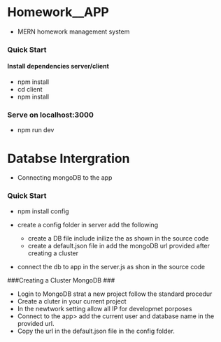# Homework__APP
- MERN homework management system


### Quick Start ###
 #### Install dependencies server/client ####
 * npm install
 * cd client
 * npm install

### Serve on localhost:3000 ###
 * npm run dev
 
 # Databse Intergration
- Connecting mongoDB to the app 


### Quick Start ###

 * npm install config
 * create a config folder in server add the following
 
   * create a DB file include inilize the as shown in the source code
   * create a default.json file in add the mongoDB url provided after creating a cluster
 * connect the db to app in the server.js as shon in the source code  

###Creating a Cluster MongoDB ###
 * Login to MongoDB strat a new project follow the standard procedur
 * Create a cluter in your current project
 * In the newtwork setting allow all IP for developmet porposes
 * Connect to the app> add the current user and database name in the provided url.
 * Copy the url in the default.json file in the config folder.

